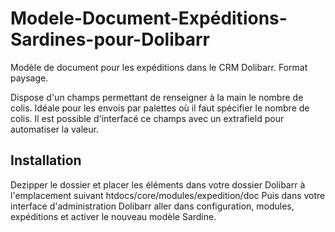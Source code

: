 # Modele-Document-Expéditions-Sardines-pour-Dolibarr
Modèle de document pour les expéditions dans le CRM Dolibarr. Format paysage.

Dispose d'un champs permettant de renseigner à la main le nombre de colis. Idéale pour les envois par palettes où il faut spécifier le nombre de colis.
Il est possible d'interfacé ce champs avec un extrafield pour automatiser la valeur.


## Installation 

Dezipper le dossier et placer les éléments dans votre dossier Dolibarr à l'emplacement suivant htdocs/core/modules/expedition/doc
Puis dans votre interface d'administration Dolibarr aller dans configuration, modules, expéditions et activer le nouveau modèle Sardine.
